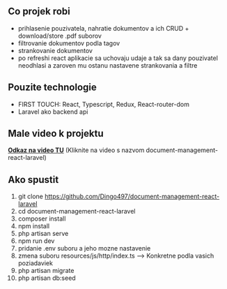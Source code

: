 ## Co projek robi
- prihlasenie pouzivatela, nahratie dokumentov a ich CRUD + download/store .pdf suborov
- filtrovanie dokumentov podla tagov
- strankovanie dokumentov
- po refreshi react aplikacie sa uchovaju udaje a tak sa dany pouzivatel neodhlasi a zaroven mu ostanu nastavene strankovania a filtre

## Pouzite technologie
- FIRST TOUCH: React, Typescript, Redux, React-router-dom
- Laravel ako backend api

## Male video k projektu
**[Odkaz na video TU](https://drive.google.com/drive/folders/1FzPYpKg9ivi6aB7KHwdy9mBMLd43GZqY?usp=sharing)**
(Kliknite na video s nazvom document-management-react-laravel)

## Ako spustit
1. git clone https://github.com/Dingo497/document-management-react-laravel
2. cd document-management-react-laravel
3. composer install
4. npm install
5. php artisan serve
6. npm run dev
7. pridanie .env suboru a jeho mozne nastavenie
8. zmena suboru resources/js/http/index.ts --> Konkretne podla vasich poziadaviek
9. php artisan migrate
10. php artisan db:seed

